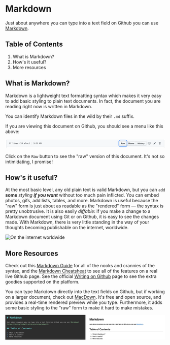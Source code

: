 # Markdown

Just about anywhere you can type into a text field on Github you can use [Markdown](https://daringfireball.net/projects/markdown/).

## Table of Contents

1. What is Markdown?
2. How's it useful?
3. More resources

## What is Markdown?

Markdown is a lightweight text formatting syntax which makes it very easy to add basic styling to plain text documents. In fact, the document you are reading right now is written in Markdown.

You can identify Markdown files in the wild by their `.md` suffix.

If you are viewing this document on Github, you should see a menu like this above:

![Markdown Menu](img/markdown_menu.png)

Click on the `Raw` button to see the "raw" version of this document. It's not so intimidating, I promise!

## How's it useful?

At the most basic level, any old plain text is valid Markdown, but you can `add` **some** _styling_ **_if you want_** without too much pain inflicted. You can embed photos, gifs, add lists, tables, and more. Markdown is useful because the "raw" form is just about as readable as the "rendered" form — the syntax is pretty unobtrusive. It is also easily *diffable*: if you make a change to a Markdown document using Git or on Github, it is easy to see the changes made. With Markdown, there is very little standing in the way of your thoughts becoming publishable on the internet, worldwide.

![On the internet worldwide](https://media1.tenor.com/images/d2aced77d6978a813dd4261fa90753db/tenor.gif?itemid=16706716)

## More Resources

Check out this [Markdown Guide](https://www.markdownguide.org/getting-started/) for all of the nooks and crannies of the syntax, and the [Markdown Cheatsheat](https://github.com/adam-p/markdown-here/wiki/Markdown-Cheatsheet) to see all of the features on a real live Github page. See the official [Writing on Github](https://help.github.com/en/github/writing-on-github) page to see the extra goodies supported on the platform.

You can type Markdown directly into the text fields on Github, but if working on a larger document, check out [MacDown](https://macdown.uranusjr.com). It's free and open source, and provides a real-time rendered preview while you type. Furthermore, it adds some basic styling to the "raw" form to make it hard to make mistakes.

![MacDown](img/macdown.png)